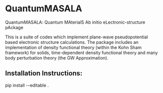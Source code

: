 # QuantumMASALA
QuantumMASALA: Quantum MAterialS Ab initio eLectronic-structure pAckage

This is a suite of codes which implement plane-wave pseudopotential based electronic structure calculations. The package includes an implementation of density functional theory (within the Kohn Sham framework) for solids, time-dependent density functional theory and many body perturbation theory (the GW Approximation).


## Installation Instructions:
pip install --editable .
